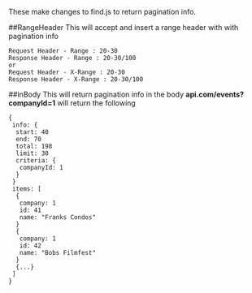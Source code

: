 These make changes to find.js to return pagination info.

##RangeHeader
This will accept and insert a range header with with pagination info
```
Request Header - Range : 20-30
Response Header - Range : 20-30/100
or
Request Header - X-Range : 20-30
Response Header - X-Range : 20-30/100
```

##inBody
This will return pagination info in the body
**api.com/events?companyId=1** will return the following
```
{
 info: {
  start: 40
  end: 70
  total: 198
  limit: 30
  criteria: {
   companyId: 1
  }
 }
 items: [
  {
   company: 1
   id: 41
   name: "Franks Condos"
  }
  {
   company: 1
   id: 42
   name: "Bobs Filmfest"
  }
  {...}
 ]
} 
```
